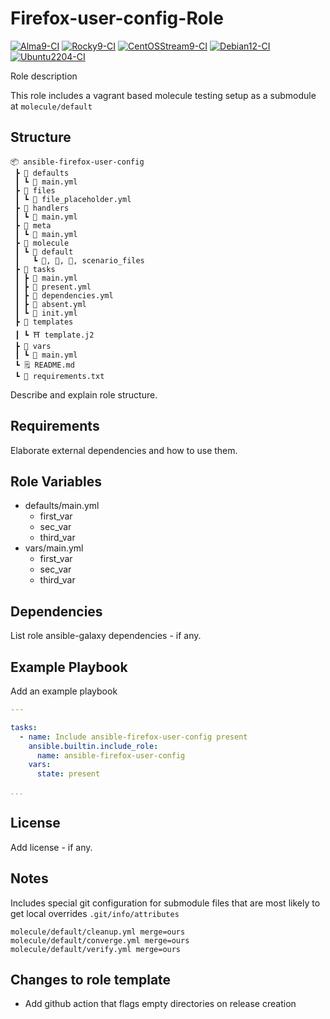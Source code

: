 # Firefox-user-config-Role

[![Alma9-CI](https://github.com/philnewm/ansible-firefox-user-config/actions/workflows/alma9-ci-caller.yml/badge.svg)](https://github.com/philnewm/ansible-firefox-user-config/actions/workflows/alma9-ci-caller.yml)  [![Rocky9-CI](https://github.com/philnewm/ansible-firefox-user-config/actions/workflows/rocky9-ci-caller.yml/badge.svg)](https://github.com/philnewm/ansible-firefox-user-config/actions/workflows/rocky9-ci-caller.yml)  [![CentOSStream9-CI](https://github.com/philnewm/ansible-firefox-user-config/actions/workflows/centosstream9-ci-caller.yml/badge.svg)](https://github.com/philnewm/ansible-firefox-user-config/actions/workflows/centosstream9-ci-caller.yml)  [![Debian12-CI](https://github.com/philnewm/ansible-firefox-user-config/actions/workflows/debian12-ci-caller.yml/badge.svg)](https://github.com/philnewm/ansible-firefox-user-config/actions/workflows/debian12-ci-caller.yml)  [![Ubuntu2204-CI](https://github.com/philnewm/ansible-firefox-user-config/actions/workflows/ubuntu2204-ci-caller.yml/badge.svg)](https://github.com/philnewm/ansible-firefox-user-config/actions/workflows/ubuntu2204-ci-caller.yml)

Role description

This role includes a vagrant based molecule testing setup as a submodule at `molecule/default`

## Structure

```code
📦 ansible-firefox-user-config
 ┣ 📂 defaults
 ┃ ┗ 📜 main.yml
 ┣ 📂 files
 ┃ ┗ 📜 file_placeholder.yml
 ┣ 📂 handlers
 ┃ ┗ 📜 main.yml
 ┣ 📂 meta
 ┃ ┗ 📜 main.yml
 ┣ 📂 molecule
 ┃ ┗ 📂 default
 ┃   ┗ 📜, 📜, 📜, scenario_files
 ┣ 📂 tasks
 ┃ ┣ 📜 main.yml
 ┃ ┣ 📜 present.yml
 ┃ ┣ 📜 dependencies.yml
 ┃ ┣ 📜 absent.yml
 ┃ ┗ 📜 init.yml
 ┣ 📂 templates
 ┃ ┗ ⛩️ template.j2
 ┣ 📂 vars
 ┃ ┗ 📜 main.yml
 ┗ 🗒️ README.md
 ┗ 📓 requirements.txt

```

Describe and explain role structure. 

## Requirements

Elaborate external dependencies and how to use them.

## Role Variables

* defaults/main.yml
  * first_var
  * sec_var
  * third_var
* vars/main.yml
  * first_var
  * sec_var
  * third_var

## Dependencies

List role ansible-galaxy dependencies - if any.

## Example Playbook

Add an example playbook

```yaml
---

tasks:
  - name: Include ansible-firefox-user-config present
    ansible.builtin.include_role:
      name: ansible-firefox-user-config
    vars:
      state: present

...
```

## License

Add license - if any.

## Notes

Includes special git configuration for submodule files that are most likely to get local overrides
`.git/info/attributes`

```code
molecule/default/cleanup.yml merge=ours
molecule/default/converge.yml merge=ours
molecule/default/verify.yml merge=ours
```

## Changes to role template

* Add github action that flags empty directories on release creation
